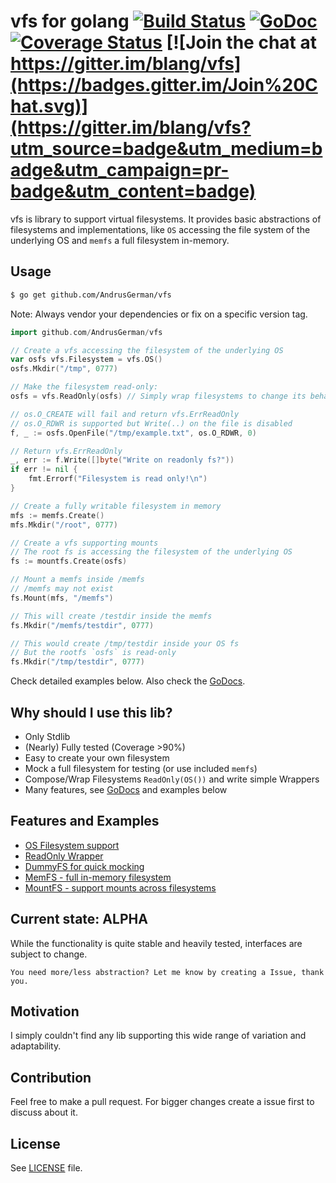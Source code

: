 vfs for golang [![Build Status](https://travis-ci.org/blang/vfs.svg?branch=master)](https://travis-ci.org/blang/vfs) [![GoDoc](https://godoc.org/github.com/AndrusGerman/vfs?status.png)](https://godoc.org/github.com/AndrusGerman/vfs) [![Coverage Status](https://img.shields.io/coveralls/blang/vfs.svg)](https://coveralls.io/r/blang/vfs?branch=master) [![Join the chat at https://gitter.im/blang/vfs](https://badges.gitter.im/Join%20Chat.svg)](https://gitter.im/blang/vfs?utm_source=badge&utm_medium=badge&utm_campaign=pr-badge&utm_content=badge)
======

vfs is library to support virtual filesystems. It provides basic abstractions of filesystems and implementations, like `OS` accessing the file system of the underlying OS and `memfs` a full filesystem in-memory.

Usage
-----
```bash
$ go get github.com/AndrusGerman/vfs
```
Note: Always vendor your dependencies or fix on a specific version tag.

```go
import github.com/AndrusGerman/vfs
```

```go
// Create a vfs accessing the filesystem of the underlying OS
var osfs vfs.Filesystem = vfs.OS()
osfs.Mkdir("/tmp", 0777)

// Make the filesystem read-only:
osfs = vfs.ReadOnly(osfs) // Simply wrap filesystems to change its behaviour

// os.O_CREATE will fail and return vfs.ErrReadOnly
// os.O_RDWR is supported but Write(..) on the file is disabled
f, _ := osfs.OpenFile("/tmp/example.txt", os.O_RDWR, 0)

// Return vfs.ErrReadOnly
_, err := f.Write([]byte("Write on readonly fs?"))
if err != nil {
    fmt.Errorf("Filesystem is read only!\n")
}

// Create a fully writable filesystem in memory
mfs := memfs.Create()
mfs.Mkdir("/root", 0777)

// Create a vfs supporting mounts
// The root fs is accessing the filesystem of the underlying OS
fs := mountfs.Create(osfs)

// Mount a memfs inside /memfs
// /memfs may not exist
fs.Mount(mfs, "/memfs")

// This will create /testdir inside the memfs
fs.Mkdir("/memfs/testdir", 0777)

// This would create /tmp/testdir inside your OS fs
// But the rootfs `osfs` is read-only
fs.Mkdir("/tmp/testdir", 0777)
```

Check detailed examples below. Also check the [GoDocs](http://godoc.org/github.com/AndrusGerman/vfs).

Why should I use this lib?
-----

- Only Stdlib
- (Nearly) Fully tested (Coverage >90%)
- Easy to create your own filesystem
- Mock a full filesystem for testing (or use included `memfs`)
- Compose/Wrap Filesystems `ReadOnly(OS())` and write simple Wrappers
- Many features, see [GoDocs](http://godoc.org/github.com/AndrusGerman/vfs) and examples below

Features and Examples
-----

- [OS Filesystem support](http://godoc.org/github.com/AndrusGerman/vfs#example-OsFS)
- [ReadOnly Wrapper](http://godoc.org/github.com/AndrusGerman/vfs#example-RoFS)
- [DummyFS for quick mocking](http://godoc.org/github.com/AndrusGerman/vfs#example-DummyFS)
- [MemFS - full in-memory filesystem](http://godoc.org/github.com/AndrusGerman/vfs/memfs#example-MemFS)
- [MountFS - support mounts across filesystems](http://godoc.org/github.com/AndrusGerman/vfs/mountfs#example-MountFS)

Current state: ALPHA
-----

While the functionality is quite stable and heavily tested, interfaces are subject to change. 

    You need more/less abstraction? Let me know by creating a Issue, thank you.

Motivation
-----

I simply couldn't find any lib supporting this wide range of variation and adaptability.

Contribution
-----

Feel free to make a pull request. For bigger changes create a issue first to discuss about it.

License
-----

See [LICENSE](LICENSE) file.
